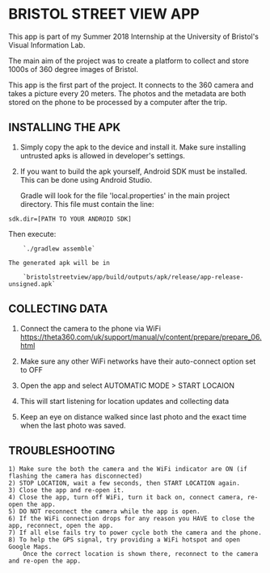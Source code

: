 # BRISTOL STREET VIEW APP

This app is part of my Summer 2018 Internship at the University of Bristol's Visual Information Lab.

The main aim of the project was to create a platform to collect and store 1000s of 360 degree images of Bristol.

This app is the first part of the project. It connects to the 360 camera and takes a picture every 20 meters. The photos and the metadata are both stored on the phone to be processed by a computer after the trip.

## INSTALLING THE APK

1) Simply copy the apk to the device and install it.
   Make sure installing untrusted apks is allowed in developer's settings.

2) If you want to build the apk yourself, Android SDK must be installed.
    This can be done using Android Studio.

    Gradle will look for the file 'local.properties' in the main project directory.
    This file must contain the line:

`sdk.dir=[PATH TO YOUR ANDROID SDK]`

Then execute:

        `./gradlew assemble`

    The generated apk will be in

        `bristolstreetview/app/build/outputs/apk/release/app-release-unsigned.apk`


## COLLECTING DATA

1. Connect the camera to the phone via WiFi
        https://theta360.com/uk/support/manual/v/content/prepare/prepare_06.html

2. Make sure any other WiFi networks have their auto-connect option set to OFF

3. Open the app and select AUTOMATIC MODE > START LOCAION

4. This will start listening for location updates and collecting data

5. Keep an eye on distance walked since last photo and the exact time when the last photo was saved.

## TROUBLESHOOTING

    1) Make sure the both the camera and the WiFi indicator are ON (if flashing the camera has disconnected)
    2) STOP LOCATION, wait a few seconds, then START LOCATION again.
    3) Close the app and re-open it.
    4) Close the app, turn off WiFi, turn it back on, connect camera, re-open the app.
    5) DO NOT reconnect the camera while the app is open.
    6) If the WiFi connection drops for any reason you HAVE to close the app, reconnect, open the app.
    7) If all else fails try to power cycle both the camera and the phone.
    8) To help the GPS signal, try providing a WiFi hotspot and open Google Maps.
        Once the correct location is shown there, reconnect to the camera and re-open the app.


